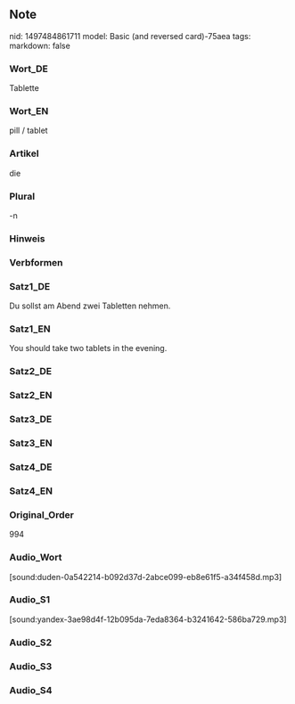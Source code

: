 ## Note
nid: 1497484861711
model: Basic (and reversed card)-75aea
tags: 
markdown: false

### Wort_DE
Tablette

### Wort_EN
pill / tablet

### Artikel
die

### Plural
-n

### Hinweis


### Verbformen


### Satz1_DE
Du sollst am Abend zwei Tabletten nehmen.

### Satz1_EN
You should take two tablets in the evening.

### Satz2_DE


### Satz2_EN


### Satz3_DE


### Satz3_EN


### Satz4_DE


### Satz4_EN


### Original_Order
994

### Audio_Wort
[sound:duden-0a542214-b092d37d-2abce099-eb8e61f5-a34f458d.mp3]

### Audio_S1
[sound:yandex-3ae98d4f-12b095da-7eda8364-b3241642-586ba729.mp3]

### Audio_S2


### Audio_S3


### Audio_S4

